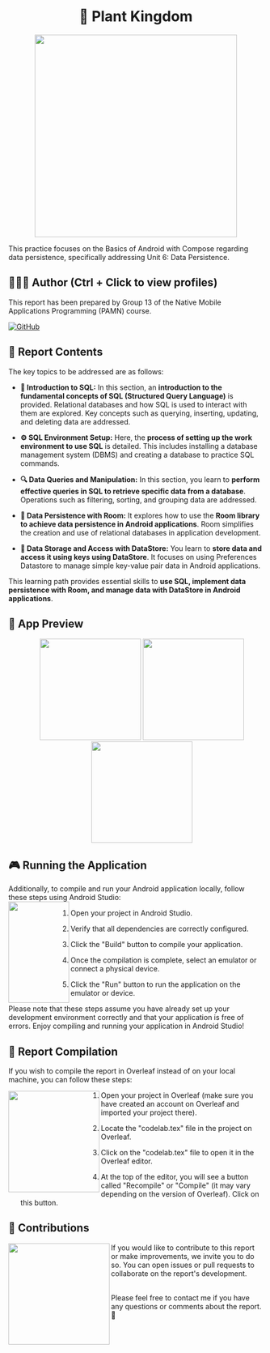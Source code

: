 <h1 align="center">🌱 Plant Kingdom</h1>
<p align="center">
  <img width="400px"src="https://github.com/AlejandroDavidArzolaSaavedra/Plant-Kingdom-app/assets/90756437/1ac040c4-dc7d-4886-8b71-908b585f1b24">
</p>

This practice focuses on the Basics of Android with Compose regarding data persistence, specifically addressing Unit 6: Data Persistence.

## 🙆👨‍💻 Author (Ctrl + Click to view profiles)
This report has been prepared by Group 13 of the Native Mobile Applications Programming (PAMN) course.

[![GitHub](https://img.shields.io/badge/GitHub-Alejandro%20David%20Arzola%20Saavedra-blue?style=flat-square&logo=github)](https://github.com/AlejandroDavidArzolaSaavedra)
  
## 📑 Report Contents
The key topics to be addressed are as follows:

- **🚀 Introduction to SQL:**
  In this section, an **introduction to the fundamental concepts of SQL (Structured Query Language)** is provided. Relational databases and how SQL is used to interact with them are explored. Key concepts such as querying, inserting, updating, and deleting data are addressed.
  
- **⚙️ SQL Environment Setup:**
  Here, the **process of setting up the work environment to use SQL** is detailed. This includes installing a database management system (DBMS) and creating a database to practice SQL commands.

- **🔍 Data Queries and Manipulation:**
  In this section, you learn to **perform effective queries in SQL to retrieve specific data from a database**. Operations such as filtering, sorting, and grouping data are addressed.

- **💾 Data Persistence with Room:**
  It explores how to use the **Room library to achieve data persistence in Android applications**. Room simplifies the creation and use of relational databases in application development.

- **🔐 Data Storage and Access with DataStore:**
  You learn to **store data and access it using keys using DataStore**. It focuses on using Preferences Datastore to manage simple key-value pair data in Android applications.

This learning path provides essential skills to **use SQL, implement data persistence with Room, and manage data with DataStore in Android applications**.

## 📱 App Preview
<ul align="center">		
  <img  width="200px" src="https://i.imgur.com/qZuqTFq.png">
  <img  width="200px" src="https://i.imgur.com/ZKY3YXx.png">
  <img  width="200px" src="https://i.imgur.com/ggjSPXL.png">
</ul>

## 🎮 Running the Application
Additionally, to compile and run your Android application locally, follow these steps using Android Studio:<br>
<img align="left" width="120" height="200" src="https://github.com/AlejandroDavidArzolaSaavedra/Plant-Kingdom-app/assets/90756437/fe6c245b-a191-4f15-a3e8-92ccf6846893">
1. Open your project in Android Studio.

2. Verify that all dependencies are correctly configured.

3. Click the "Build" button to compile your application.

4. Once the compilation is complete, select an emulator or connect a physical device.

5. Click the "Run" button to run the application on the emulator or device.

Please note that these steps assume you have already set up your development environment correctly and that your application is free of errors. Enjoy compiling and running your application in Android Studio!


## 📄 Report Compilation
If you wish to compile the report in Overleaf instead of on your local machine, you can follow these steps:<br>

<img align="left" width="180" height="200" src="https://github.com/AlejandroDavidArzolaSaavedra/Plant-Kingdom-app/assets/90756437/99e4704f-288b-4d9d-9f84-d85e5eb76967">

1. Open your project in Overleaf (make sure you have created an account on Overleaf and imported your project there).

2. Locate the "codelab.tex" file in the project on Overleaf.

3. Click on the "codelab.tex" file to open it in the Overleaf editor.

4. At the top of the editor, you will see a button called "Recompile" or "Compile" (it may vary depending on the version of Overleaf). Click on this button.


## 🤝 Contributions
<img align="left" width="200" height="200" src="https://github.com/AlejandroDavidArzolaSaavedra/Plant-Kingdom-app/assets/90756437/673427a5-121a-4c77-bd0f-454e7dee2f74">
If you would like to contribute to this report or make improvements, we invite you to do so. You can open issues or pull requests to collaborate on the report's development.<br><br>

Please feel free to contact me if you have any questions or comments about the report. 🚀
